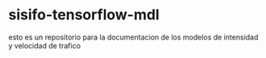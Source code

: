 # sisifo-tensorflow-mdl
esto es un repositorio para la documentacion de los modelos de intensidad y velocidad de trafico
